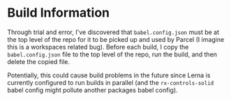 # Build Information

Through trial and error, I've discovered that `babel.config.json` must be at the top level of the repo for it to be picked up and used by Parcel (I imagine this is a workspaces related bug). Before each build, I copy the `babel.config.json` file to the top level of the repo, run the build, and then delete the copied file.

Potentially, this could cause build problems in the future since Lerna is currently configured to run builds in parallel (and the `rx-controls-solid` babel config might pollute another packages babel config).

